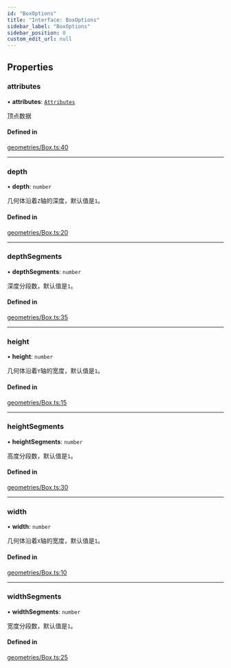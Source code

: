 ```yaml
---
id: "BoxOptions"
title: "Interface: BoxOptions"
sidebar_label: "BoxOptions"
sidebar_position: 0
custom_edit_url: null
---
```


## Properties

### attributes

• **attributes**: [`Attributes`](Attributes.md)

顶点数据

#### Defined in

[geometries/Box.ts:40](https://github.com/sakitam-gis/vis-engine/blob/master/src/geometries/Box.ts?at&#x3D;92e1850#line&#x3D;40)

___

### depth

• **depth**: `number`

几何体沿着`Z`轴的深度，默认值是`1`。

#### Defined in

[geometries/Box.ts:20](https://github.com/sakitam-gis/vis-engine/blob/master/src/geometries/Box.ts?at&#x3D;92e1850#line&#x3D;20)

___

### depthSegments

• **depthSegments**: `number`

深度分段数，默认值是`1`。

#### Defined in

[geometries/Box.ts:35](https://github.com/sakitam-gis/vis-engine/blob/master/src/geometries/Box.ts?at&#x3D;92e1850#line&#x3D;35)

___

### height

• **height**: `number`

几何体沿着`Y`轴的宽度，默认值是`1`。

#### Defined in

[geometries/Box.ts:15](https://github.com/sakitam-gis/vis-engine/blob/master/src/geometries/Box.ts?at&#x3D;92e1850#line&#x3D;15)

___

### heightSegments

• **heightSegments**: `number`

高度分段数，默认值是`1`。

#### Defined in

[geometries/Box.ts:30](https://github.com/sakitam-gis/vis-engine/blob/master/src/geometries/Box.ts?at&#x3D;92e1850#line&#x3D;30)

___

### width

• **width**: `number`

几何体沿着`X`轴的宽度，默认值是`1`。

#### Defined in

[geometries/Box.ts:10](https://github.com/sakitam-gis/vis-engine/blob/master/src/geometries/Box.ts?at&#x3D;92e1850#line&#x3D;10)

___

### widthSegments

• **widthSegments**: `number`

宽度分段数，默认值是`1`。

#### Defined in

[geometries/Box.ts:25](https://github.com/sakitam-gis/vis-engine/blob/master/src/geometries/Box.ts?at&#x3D;92e1850#line&#x3D;25)
